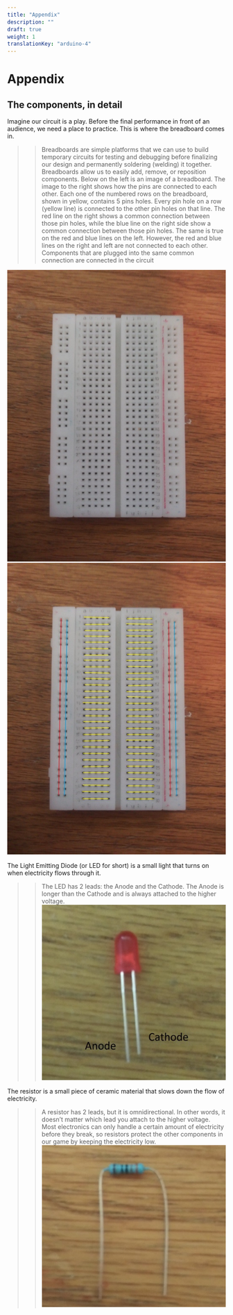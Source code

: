 ```yaml
---
title: "Appendix"
description: ""
draft: true
weight: 1
translationKey: "arduino-4"
---
```


# Appendix

## The components, in detail

Imagine our circuit is a play. Before the final performance in front of an audience, we need a place to practice. This is where the breadboard comes in. 
> > Breadboards are simple platforms that we can use to build temporary circuits for testing and debugging before finalizing our design and permanently soldering (welding) it together. 
> > Breadboards allow us to easily add, remove, or reposition components. Below on the left is an image of a breadboard.
> > The image to the right shows how the pins are connected to each other. 
> > Each one of the numbered rows on the breadboard, shown in yellow, contains 5 pins holes. Every pin hole on a row (yellow line) is connected to the other pin holes on that line. 
> > The red line on the right shows a common connection between those pin holes, while the blue line on the right side show a common connection between those pin holes. 
> > The same is true on the red and blue lines on the left. However, the red and blue lines on the right and left are not connected to each other.
> > Components that are plugged into the same common connection are connected in the circuit

![Cannot load image](content\english\arduino\4-appendix\img1.png)
![Cannot load image](content\english\arduino\4-appendix\img2.png)


The Light Emitting Diode (or LED for short) is a small light that turns on when electricity flows through it. 

> > The LED has 2 leads: the Anode and the Cathode.
> > The Anode is longer than the Cathode and is always attached to the higher voltage.
![Cannot load image](content\english\arduino\4-appendix\img3.png)


The resistor is a small piece of ceramic material that slows down the flow of electricity. 

> > A resistor has 2 leads, but it is omnidirectional. In other words, it doesn’t matter which lead you attach to the higher voltage. 
> > Most electronics can only handle a certain amount of electricity before they break, so resistors protect the other components in our game by keeping the electricity low. 
![Cannot load image](content\english\arduino\4-appendix\img4.png)
